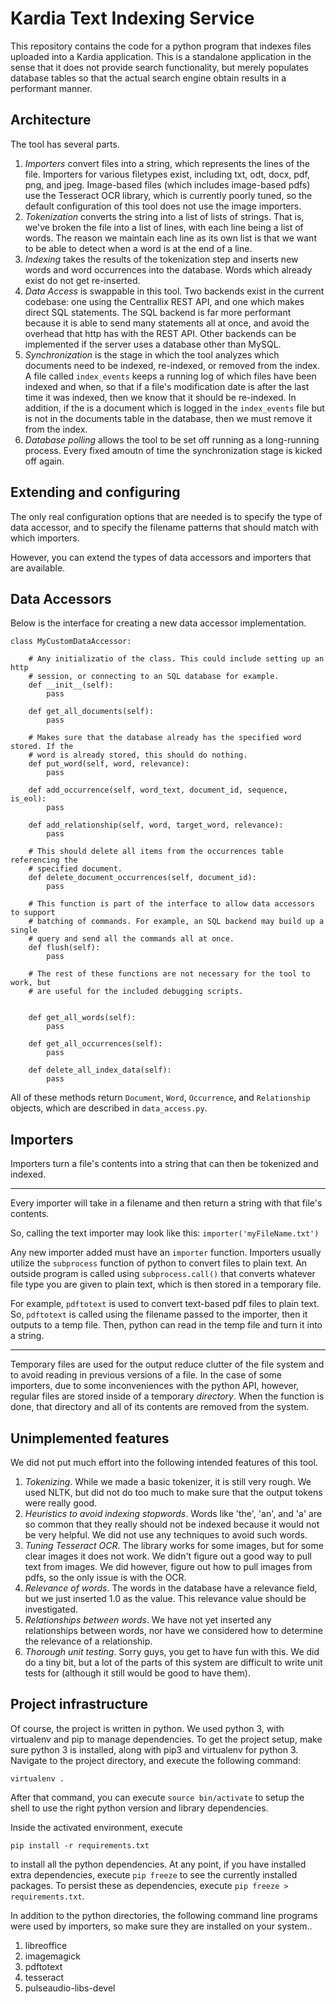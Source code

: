 # Kardia Text Indexing Service

This repository contains the code for a python program that indexes files
uploaded into a Kardia application. This is a standalone application in the
sense that it does not provide search functionality, but merely populates
database tables so that the actual search engine obtain results in a performant
manner.

## Architecture

The tool has several parts.

1. *Importers* convert files into a string, which represents the lines
   of the file. Importers for various filetypes exist, including txt, odt,
   docx, pdf, png, and jpeg. Image-based files (which includes image-based
   pdfs) use the Tesseract OCR library, which is currently poorly tuned, so the
   default configuration of this tool does not use the image importers.
2. *Tokenization* converts the string into a list of lists of strings.
   That is, we've broken the file into a list of lines, with each line being a
   list of words. The reason we maintain each line as its own list is that we
   want to be able to detect when a word is at the end of a line.
3. *Indexing* takes the results of the tokenization step and inserts new words
   and word occurrences into the database. Words which already exist do not get
   re-inserted.
4. *Data Access* is swappable in this tool. Two backends exist in the current
   codebase: one using the Centrallix REST API, and one which makes direct SQL
   statements. The SQL backend is far more performant because it is able to
   send many statements all at once, and avoid the overhead that http has with
   the REST API. Other backends can be implemented if the server uses a
   database other than MySQL.
5. *Synchronization* is the stage in which the tool analyzes which documents
   need to be indexed, re-indexed, or removed from the index. A file called
   `index_events` keeps a running log of which files have been indexed and
   when, so that if a file's modification date is after the last time it was
   indexed, then we know that it should be re-indexed. In addition, if the is a
   document which is logged in the `index_events` file but is not in the
   documents table in the database, then we must remove it from the index.
6. *Database polling* allows the tool to be set off running as a long-running
   process. Every fixed amoutn of time the synchronization stage is kicked off
   again.


## Extending and configuring

The only real configuration options that are needed is to specify the type of
data accessor, and to specify the filename patterns that should match with
which importers.

However, you can extend the types of data accessors and importers that are
available.

## Data Accessors

Below is the interface for creating a new data accessor implementation.

```
class MyCustomDataAccessor:

    # Any initializatio of the class. This could include setting up an http
    # session, or connecting to an SQL database for example.
    def __init__(self):
        pass

    def get_all_documents(self):
        pass

    # Makes sure that the database already has the specified word stored. If the
    # word is already stored, this should do nothing.
    def put_word(self, word, relevance):
        pass

    def add_occurrence(self, word_text, document_id, sequence, is_eol):
        pass

    def add_relationship(self, word, target_word, relevance):
        pass

    # This should delete all items from the occurrences table referencing the
    # specified document.
    def delete_document_occurrences(self, document_id):
        pass

    # This function is part of the interface to allow data accessors to support
    # batching of commands. For example, an SQL backend may build up a single
    # query and send all the commands all at once.
    def flush(self):
        pass

    # The rest of these functions are not necessary for the tool to work, but
    # are useful for the included debugging scripts.


    def get_all_words(self):
        pass

    def get_all_occurrences(self):
        pass

    def delete_all_index_data(self):
        pass
```

All of these methods return `Document`, `Word`, `Occurrence`, and
`Relationship` objects, which are described in `data_access.py`.

## Importers


Importers turn a file's contents into a string that can then be tokenized and
indexed.

---

Every importer will take in a filename and then return a string with that
file's contents.

So, calling the text importer may look like this: `importer('myFileName.txt')`

Any new importer added must have an `importer` function. Importers usually
utilize the `subprocess` function of python to convert files to plain text. An
outside program is called using `subprocess.call()` that converts whatever file
type you are given to plain text, which is then stored in a temporary file.

For example, `pdftotext` is used to convert text-based pdf files to plain text.
So, `pdftotext` is called using the filename passed to the importer, then it
outputs to a temp file. Then, python can read in the temp file and turn it into
a string.

---

Temporary files are used for the output reduce clutter of the file system and
to avoid reading in previous versions of a file. In the case of some importers,
due to some inconveniences with the python API, however, regular files are
stored inside of a temporary *directory*. When the function is done, that
directory and all of its contents are removed from the system.

## Unimplemented features

We did not put much effort into the following intended features of this tool.

1. *Tokenizing*. While we made a basic tokenizer, it is still very rough. We
   used NLTK, but did not do too much to make sure that the output tokens were
   really good.
2. *Heuristics to avoid indexing stopwords*. Words like 'the', 'an', and 'a'
   are so common that they really should not be indexed because it would not be
   very helpful. We did not use any techniques to avoid such words.
3. *Tuning Tesseract OCR*. The library works for some images, but for some
   clear images it does not work. We didn't figure out a good way to pull text
   from images. We did however, figure out how to pull images from pdfs, so the
   only issue is with the OCR.
4. *Relevance of words*. The words in the database have a
   relevance field, but we just inserted 1.0 as the value. This relevance value
   should be investigated.
5. *Relationships between words*. We have not yet inserted any relationships
   between words, nor have we considered how to determine the relevance of a
   relationship.
6. *Thorough unit testing*. Sorry guys, you get to have fun with this. We did
   do a tiny bit, but a lot of the parts of this system are difficult to write
   unit tests for (although it still would be good to have them).

## Project infrastructure

Of course, the project is written in python. We used python 3, with virtualenv
and pip to manage dependencies. To get the project setup, make sure python 3 is
installed, along with pip3 and virtualenv for python 3. Navigate to the project
directory, and execute the following command:

```
virtualenv .
```

After that command, you can execute `source bin/activate` to setup the shell to
use the right python version and library dependencies.

Inside the activated environment, execute

```
pip install -r requirements.txt
```

to install all the python dependencies. At any point, if you have installed
extra dependencies, execute `pip freeze` to see the currently installed
packages. To persist these as dependencies, execute `pip freeze >
requirements.txt`.

In addition to the python directories, the following command line programs were
used by importers, so make sure they are installed on your system..

1. libreoffice
2. imagemagick
3. pdftotext
4. tesseract
5. pulseaudio-libs-devel
